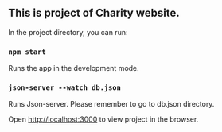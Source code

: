 ## This is project of Charity website. 

In the project directory, you can run:

### `npm start`

Runs the app in the development mode.<br>

### `json-server --watch db.json`

Runs Json-server. Please remember to go to db.json directory. 

Open [http://localhost:3000](http://localhost:3000) to view project in the browser.
